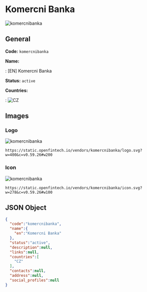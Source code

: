 
# Komercni Banka 
![komercnibanka](https://static.openfintech.io/vendors/komercnibanka/logo.svg?w=400&c=v0.59.26#w200)  

## General 
 
**Code:** `komercnibanka` 
 
**Name:** 
 
:	[EN] Komercni Banka 
 
**Status:** `active` 
 
 
**Countries:** 
 
:	![CZ](https://cdnjs.cloudflare.com/ajax/libs/flag-icon-css/3.3.0/flags/4x3/cz.svg#w24)  

## Images 

### Logo 
 
![komercnibanka](https://static.openfintech.io/vendors/komercnibanka/logo.svg?w=400&c=v0.59.26#w200)  

```
https://static.openfintech.io/vendors/komercnibanka/logo.svg?w=400&c=v0.59.26#w200
```  

### Icon 
 
![komercnibanka](https://static.openfintech.io/vendors/komercnibanka/icon.svg?w=278&c=v0.59.26#w100)  

```
https://static.openfintech.io/vendors/komercnibanka/icon.svg?w=278&c=v0.59.26#w100
```  

## JSON Object 

```json
{
  "code":"komercnibanka",
  "name":{
    "en":"Komercni Banka"
  },
  "status":"active",
  "description":null,
  "links":null,
  "countries":[
    "CZ"
  ],
  "contacts":null,
  "address":null,
  "social_profiles":null
}
```  
